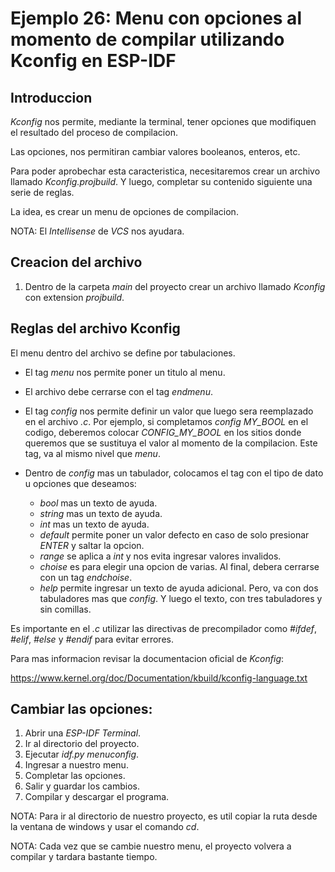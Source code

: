 # Ejemplo 26: Menu con opciones al momento de compilar utilizando Kconfig en ESP-IDF

## Introduccion

_Kconfig_ nos permite, mediante la terminal, tener opciones que modifiquen el resultado del proceso de compilacion.

Las opciones, nos permitiran cambiar valores booleanos, enteros, etc.

Para poder aprobechar esta caracteristica, necesitaremos crear un archivo llamado _Kconfig.projbuild_. Y luego, completar su contenido siguiente una serie de reglas.

La idea, es crear un menu de opciones de compilacion.

NOTA: El _Intellisense_ de _VCS_ nos ayudara.

## Creacion del archivo

1. Dentro de la carpeta _main_ del proyecto crear un archivo llamado _Kconfig_ con extension _projbuild_.

## Reglas del archivo Kconfig

El menu dentro del archivo se define por tabulaciones.

- El tag _menu_ nos permite poner un titulo al menu.
- El archivo debe cerrarse con el tag _endmenu_.
- El tag _config_ nos permite definir un valor que luego sera reemplazado en el archivo _.c_. Por ejemplo, si completamos _config_ _MY_BOOL_ en el codigo, deberemos colocar _CONFIG_MY_BOOL_ en los sitios donde queremos que se sustituya el valor al momento de la compilacion. Este tag, va al mismo nivel que _menu_.
- Dentro de _config_ mas un tabulador, colocamos el tag con el tipo de dato u opciones que deseamos:

  - _bool_ mas un texto de ayuda.
  - _string_ mas un texto de ayuda.
  - _int_ mas un texto de ayuda.
  - _default_ permite poner un valor defecto en caso de solo presionar _ENTER_ y saltar la opcion.
  - _range_ se aplica a _int_ y nos evita ingresar valores invalidos.
  - _choise_ es para elegir una opcion de varias. Al final, debera cerrarse con un tag _endchoise_.
  - _help_ permite ingresar un texto de ayuda adicional. Pero, va con dos tabuladores mas que _config_. Y luego el texto, con tres tabuladores y sin comillas.

Es importante en el _.c_ utilizar las directivas de precompilador como _#ifdef_, _#elif_, _#else_ y _#endif_ para evitar errores.

Para mas informacion revisar la documentacion oficial de _Kconfig_:

https://www.kernel.org/doc/Documentation/kbuild/kconfig-language.txt

## Cambiar las opciones:

1. Abrir una _ESP-IDF Terminal_.
2. Ir al directorio del proyecto.
3. Ejecutar _idf.py menuconfig_.
4. Ingresar a nuestro menu.
5. Completar las opciones.
6. Salir y guardar los cambios.
7. Compilar y descargar el programa.

NOTA: Para ir al directorio de nuestro proyecto, es util copiar la ruta desde la ventana de windows y usar el comando _cd_.

NOTA: Cada vez que se cambie nuestro menu, el proyecto volvera a compilar y tardara bastante tiempo.
